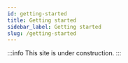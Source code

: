 ```yaml
---
id: getting-started
title: Getting started
sidebar_label: Getting started
slug: /getting-started
---
```


:::info
This site is under construction.
:::
